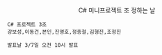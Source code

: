 <center>C# 미니프로젝트 조 정하는 날</center>

    C# 프로젝트 3조
    강보성,이동건,본인,진영호,정종철,김형진,조정진

    발표날 3/7일 오전 10시 발표